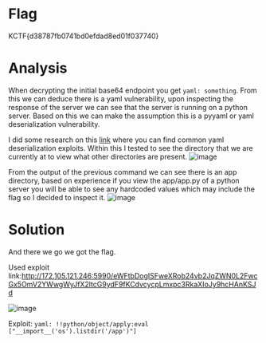# Flag
KCTF{d38787fb0741bd0efdad8ed01f037740}

# Analysis
When decrypting the initial base64 endpoint you get `yaml: something`. From this we can deduce there is a yaml vulnerability, upon inspecting the response of the server we can see that the server is running on a python server. Based on this we can make the assumption this is a pyyaml or yaml deserialization vulnerability.

I did some research on this [link](https://book.hacktricks.wiki/en/pentesting-web/deserialization/python-yaml-deserialization.html?highlight=yaml#yaml--deserialization) where you can find common yaml deserialization exploits. Within this I tested to see the directory that we are currently at to view what other directories are present. 
![image](https://github.com/user-attachments/assets/f068c0b8-dba6-40e4-beb0-355aa89741e8)

From the output of the previous command we can see there is an app directory, based on experience if you view the app/app.py of a python server you will be able to see any hardcoded values which may include the flag so I decided to inspect it.
![image](https://github.com/user-attachments/assets/c321858c-97bf-4b7f-93c5-bb7f06da56b8)


# Solution
And there we go we got the flag.

Used exploit link:http://172.105.121.246:5990/eWFtbDogISFweXRob24vb2JqZWN0L2FwcGx5OmV2YWwgWyJfX2ltcG9ydF9fKCdvcycpLmxpc3RkaXIoJy9hcHAnKSJd

![image](https://github.com/user-attachments/assets/41838016-c954-43cd-b3cb-16e6c7bd44a9)


Exploit: `yaml: !!python/object/apply:eval ["__import__('os').listdir('/app')"]`
